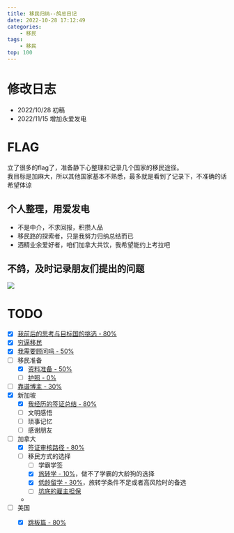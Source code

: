 ```yaml
---
title: 移民归纳--鸽总日记
date: 2022-10-28 17:12:49
categories:
    - 移民
tags:
    - 移民
top: 100
---
```

# 修改日志
* 2022/10/28 初稿
* 2022/11/15 增加永爱发电
# FLAG
立了很多的flag了，准备静下心整理和记录几个国家的移民途径。  
我目标是加麻大，所以其他国家基本不熟悉，最多就是看到了记录下，不准确的话希望体谅   

## 个人整理，用爱发电
- 不是中介，不求回报，积攒人品
- 移民路的探索者，只是我努力归纳总结而已
- 酒精业余爱好者，咱们加拿大共饮，我希望能约上考拉吧


## 不鸽，及时记录朋友们提出的问题
![](never.jpg)

# TODO
- [x] [我前后的思考与目标国的挑选 - 80% ](/2022/10/31/imm-my-choice/)
- [x] [穷逼移民](/2022/11/02/imm-poor/)
- [x] [我需要顾问吗 - 50%](/2022/10/31/imm-consultant/)
- [ ] 移民准备
    - [x] [资料准备 - 50%](/2022/11/02/imm-prepare-material/)
    - [ ] [护照 - 0%](/2022/11/02/imm-passport/)
- [ ] [靠谱博主 - 30% ](/2022/10/28/imm-youtuber/)
- [x] 新加坡
    - [x] [我经历的签证总结 - 80%](/2022/11/02/imm-sg-01/)
    - [ ] 文明感悟
    - [ ] 琐事记忆
    - [ ] 感谢朋友
- [ ] 加拿大
    - [x] [签证审核路径 - 80% ](/2022/10/31/imm-visa-review/)
    - [ ] 移民方式的选择
        - [ ] 学霸学签
        - [x] [旅转学 - 10%](/2022/11/05/imm-ca-travel2study/)，做不了学霸的大龄狗的选择
        - [x] [低龄留学 - 30%](/2022/11/05/imm-ca-kid/)，旅转学条件不足或者高风险时的备选
        - [ ] [坑底的雇主担保]()
    - 
- [ ] 美国
    - [x] [跳板篇 - 80% ](/2022/11/02/imm-usa-jump/) 


